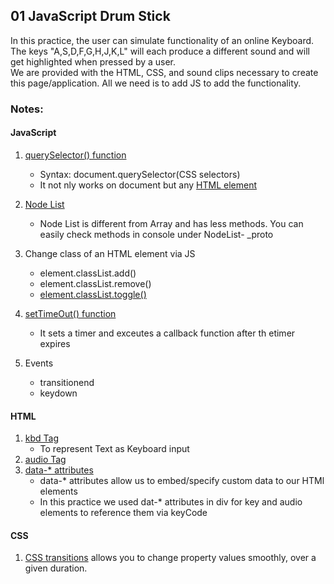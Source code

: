 ## 01 JavaScript Drum Stick
In this practice, the user can simulate functionality of an online Keyboard. The keys "A,S,D,F,G,H,J,K,L" will each produce a different sound and will get highlighted when pressed by a user.<br/>
We are provided with the HTML, CSS, and sound clips necessary to create this page/application. All we need is to add JS to add the functionality.

### Notes:
#### JavaScript
1. [querySelector() function](https://www.w3schools.com/jsref/met_document_queryselector.asp#:~:text=HTML%20DOM%20querySelector%20%28%29%20Method%201%20Definition%20and,attributes%2C%20values%20of%20attributes%2C%20etc.%20More%20items...%20)
    * Syntax:  document.querySelector(CSS selectors)
    * It not nly works on document but any [HTML element](https://www.w3schools.com/jsref/met_element_queryselector.asp)

2. [Node List](https://www.w3schools.com/js/js_htmldom_nodelist.asp)
    * Node List is different from Array and has less methods. You can easily check methods in console under NodeList- _proto

3. Change class of an HTML element via JS
    * element.classList.add()
    * element.classList.remove()
    * [element.classList.toggle()](https://www.w3schools.com/jsref/tryit.asp?filename=tryjsref_element_classlist_toggle)

4. [setTimeOut() function](https://www.javascripttutorial.net/javascript-bom/javascript-settimeout/#:~:text=The%20setTimeout%20%28%29%20is%20a%20method%20of%20the,The%20following%20illustrates%20the%20syntax%20of%20setTimeout%20%28%29%3A)
    * It sets a timer and exceutes a callback function after th etimer expires
5. Events 
    * transitionend
    * keydown

#### HTML
1. [kbd Tag](https://www.w3schools.com/Tags/tag_kbd.asp) 
    * To represent Text as Keyboard input
2. [audio Tag](https://www.w3schools.com/jsref/prop_audio_controls.asp)
3. [data-* attributes](https://www.w3schools.com/tags/att_global_data.asp)
    * data-* attributes allow us to embed/specify custom data to our HTMl elements
    * In this practice we used dat-* attributes in div for key and audio elements to reference them via keyCode

#### CSS
1. [CSS transitions](https://www.w3schools.com/css/css3_transitions.asp) allows you to change property values smoothly, over a given duration.
